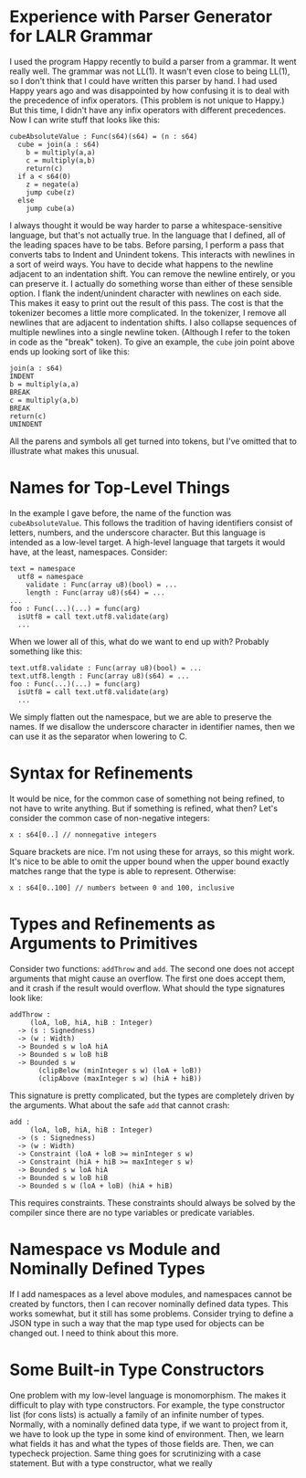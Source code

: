 # Experience with Parser Generator for LALR Grammar

I used the program Happy recently to build a parser from a grammar. It went
really well. The grammar was not LL(1). It wasn't even close to being LL(1),
so I don't think that I could have written this parser by hand. I had used
Happy years ago and was disappointed by how confusing it is to deal with
the precedence of infix operators. (This problem is not unique to Happy.)
But this time, I didn't have any infix operators with different precedences.
Now I can write stuff that looks like this:

    cubeAbsoluteValue : Func(s64)(s64) = (n : s64)
      cube = join(a : s64)
        b = multiply(a,a)
        c = multiply(a,b)
        return(c)
      if a < s64(0)
        z = negate(a)
        jump cube(z)
      else
        jump cube(a)

I always thought it would be way harder to parse a whitespace-sensitive
language, but that's not actually true. In the language that I defined,
all of the leading spaces have to be tabs. Before parsing, I perform
a pass that converts tabs to Indent and Unindent tokens. This interacts
with newlines in a sort of weird ways. You have to decide what happens
to the newline adjacent to an indentation shift. You can remove the newline
entirely, or you can preserve it. I actually do something worse than
either of these sensible option. I flank the indent/unindent character
with newlines on each side. This makes it easy to print out the result
of this pass. The cost is that the tokenizer becomes a little more
complicated. In the tokenizer, I remove all newlines that are adjacent
to indentation shifts. I also collapse sequences of multiple newlines
into a single newline token. (Although I refer to the token in code as
the "break" token). To give an example, the `cube` join point above
ends up looking sort of like this:

    join(a : s64)
    INDENT
    b = multiply(a,a)
    BREAK
    c = multiply(a,b)
    BREAK
    return(c)
    UNINDENT

All the parens and symbols all get turned into tokens, but I've omitted
that to illustrate what makes this unusual.

# Names for Top-Level Things

In the example I gave before, the name of the function was `cubeAbsoluteValue`.
This follows the tradition of having identifiers consist of letters, numbers,
and the underscore character. But this language is intended as a low-level
target. A high-level language that targets it would have, at the least,
namespaces. Consider:

    text = namespace
      utf8 = namespace
        validate : Func(array u8)(bool) = ...
        length : Func(array u8)(s64) = ...
    ...
    foo : Func(...)(...) = func(arg)
      isUtf8 = call text.utf8.validate(arg)
      ...

When we lower all of this, what do we want to end up with? Probably something
like this:

    text.utf8.validate : Func(array u8)(bool) = ...
    text.utf8.length : Func(array u8)(s64) = ...
    foo : Func(...)(...) = func(arg)
      isUtf8 = call text.utf8.validate(arg)
      ...

We simply flatten out the namespace, but we are able to preserve the names.
If we disallow the underscore character in identifier names, then we can
use it as the separator when lowering to C.

# Syntax for Refinements

It would be nice, for the common case of something not being refined, to not
have to write anything. But if something is refined, what then? Let's
consider the common case of non-negative integers:

    x : s64[0..] // nonnegative integers

Square brackets are nice. I'm not using these for arrays, so this might work.
It's nice to be able to omit the upper bound when the upper bound exactly
matches range that the type is able to represent. Otherwise:

    x : s64[0..100] // numbers between 0 and 100, inclusive

# Types and Refinements as Arguments to Primitives

Consider two functions: `addThrow` and `add`. The second one does not accept
arguments that might cause an overflow. The first one does accept them, and
it crash if the result would overflow. What should the type signatures look
like:

    addThrow :
         (loA, loB, hiA, hiB : Integer)
      -> (s : Signedness)
      -> (w : Width)
      -> Bounded s w loA hiA
      -> Bounded s w loB hiB
      -> Bounded s w
           (clipBelow (minInteger s w) (loA + loB))
           (clipAbove (maxInteger s w) (hiA + hiB))

This signature is pretty complicated, but the types are completely driven
by the arguments. What about the safe `add` that cannot crash:

    add :
         (loA, loB, hiA, hiB : Integer)
      -> (s : Signedness)
      -> (w : Width)
      -> Constraint (loA + loB >= minInteger s w)
      -> Constraint (hiA + hiB >= maxInteger s w)
      -> Bounded s w loA hiA
      -> Bounded s w loB hiB
      -> Bounded s w (loA + loB) (hiA + hiB)

This requires constraints. These constraints should always be solved by the
compiler since there are no type variables or predicate variables.

# Namespace vs Module and Nominally Defined Types

If I add namespaces as a level above modules, and namespaces cannot be created
by functors, then I can recover nominally defined data types. This works
somewhat, but it still has some problems. Consider trying to define a JSON
type in such a way that the map type used for objects can be changed out.
I need to think about this more.

# Some Built-in Type Constructors

One problem with my low-level language is monomorphism. The makes it difficult
to play with type constructors. For example, the type constructor list (for
cons lists) is actually a family of an infinite number of types. Normally,
with a nominally defined data type, if we want to project from it, we have
to look up the type in some kind of environment. Then, we learn what fields
it has and what the types of those fields are. Then, we can typecheck
projection. Same thing goes for scrutinizing with a case statement. But
with a type constructor, what we really  

